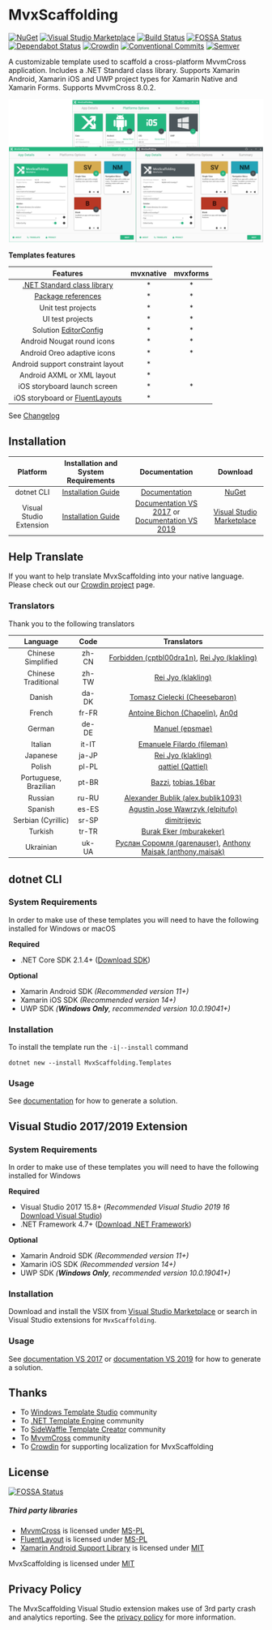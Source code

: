 ﻿# MvxScaffolding

[![NuGet](https://badgen.net/nuget/v/MvxScaffolding.Templates)](https://www.nuget.org/packages/MvxScaffolding.Templates/)
[![Visual Studio Marketplace](https://badgen.net/vs-marketplace/v/Plac3Hold3r.MvxScaffolding)](https://marketplace.visualstudio.com/items?itemName=Plac3Hold3r.MvxScaffolding)
[![Build Status](https://plac3hold3r.visualstudio.com/MvxScaffolding/_apis/build/status/MvxScaffolding%20CI)](https://plac3hold3r.visualstudio.com/MvxScaffolding/_build/latest?definitionId=4)
[![FOSSA Status](https://app.fossa.io/api/projects/git%2Bgithub.com%2FPlac3hold3r%2FMvxScaffolding.svg?type=shield)](https://app.fossa.io/projects/git%2Bgithub.com%2FPlac3hold3r%2FMvxScaffolding?ref=badge_shield)
[![Dependabot Status](https://api.dependabot.com/badges/status?host=github&repo=Plac3hold3r/MvxScaffolding)](https://dependabot.com)
[![Crowdin](https://d322cqt584bo4o.cloudfront.net/mvxscaffolding/localized.svg)](https://crowdin.com/project/mvxscaffolding)
[![Conventional Commits](https://img.shields.io/badge/Conventional%20Commits-1.0.0-yellow.svg)](https://conventionalcommits.org)
[![Semver](https://badgen.net/badge/semver/2.0.0/green)](https://semver.org/)

A customizable template used to scaffold a cross-platform MvvmCross application. Includes a .NET Standard class library. Supports Xamarin Android, Xamarin iOS and UWP project types for Xamarin Native and Xamarin Forms. Supports MvvmCross 8.0.2.

![MvxScaffolding screenshot](docs/resources/vs_template_banner.png)

**Templates features**

|                                                     Features                                                      | mvxnative | mvxforms |
| :---------------------------------------------------------------------------------------------------------------: | :-------: | :------: |
|           [.NET Standard class library](https://docs.microsoft.com/en-us/dotnet/standard/net-standard)            |    \*     |    \*    |
| [Package references](https://docs.microsoft.com/en-us/nuget/consume-packages/package-references-in-project-files) |    \*     |    \*    |
|                                                Unit test projects                                                 |    \*     |    \*    |
|                                                 UI test projects                                                  |    \*     |    \*    |
| Solution [EditorConfig](https://docs.microsoft.com/en-us/visualstudio/ide/create-portable-custom-editor-options)  |    \*     |    \*    |
|                                            Android Nougat round icons                                             |    \*     |    \*    |
|                                            Android Oreo adaptive icons                                            |    \*     |    \*    |
|                                         Android support constraint layout                                         |    \*     |
|                                            Android AXML or XML layout                                             |    \*     |
|                                           iOS storyboard launch screen                                            |    \*     |    \*    |
|             iOS storyboard or [FluentLayouts](https://github.com/FluentLayout/Cirrious.FluentLayout)              |    \*     |

See [Changelog](/CHANGELOG.md)

## Installation

|        Platform         |      Installation and System Requirements      |                                             Documentation                                              |                                                  Download                                                   |
| :---------------------: | :--------------------------------------------: | :----------------------------------------------------------------------------------------------------: | :---------------------------------------------------------------------------------------------------------: |
|       dotnet CLI        |       [Installation Guide](#dotnet-cli)        |                              [Documentation](docs/template_dotnet_cli.md)                              |                      [NuGet](https://www.nuget.org/packages/MvxScaffolding.Templates/)                      |
| Visual Studio Extension | [Installation Guide](#visual-studio-extension) | [Documentation VS 2017](docs/template_vs_2017.md) or [Documentation VS 2019](docs/template_vs_2019.md) | [Visual Studio Marketplace](https://marketplace.visualstudio.com/items?itemName=Plac3Hold3r.MvxScaffolding) |

## Help Translate

If you want to help translate MvxScaffolding into your native language. Please check out our [Crowdin project](https://crowdin.com/project/mvxscaffolding) page.

### Translators

Thank you to the following translators

|      Language         | Code  |                                                                     Translators                                                                      |
| :-------------------: | :---: | :--------------------------------------------------------------------------------------------------------------------------------------------------: |
| Chinese Simplified    | zh-CN | [Forbidden (cptbl00dra1n)](https://crowdin.com/profile/cptbl00dra1n), [Rei Jyo (klakling)](https://crowdin.com/profile/klakling)                     |
| Chinese Traditional   | zh-TW | [Rei Jyo (klakling)](https://crowdin.com/profile/klakling)                                                                                           |
|       Danish          | da-DK | [Tomasz Cielecki (Cheesebaron)](https://crowdin.com/profile/Cheesebaron)                                                                             |
|       French          | fr-FR | [Antoine Bichon (Chapelin)](https://crowdin.com/profile/Chapelin), [An0d](https://crowdin.com/profile/An0d)                                          |
|       German          | de-DE | [Manuel (epsmae)](https://crowdin.com/profile/epsmae)                                                                                                |
|      Italian          | it-IT | [Emanuele Filardo (fileman)](https://crowdin.com/profile/fileman)                                                                                    |
|      Japanese         | ja-JP | [Rei Jyo (klakling)](https://crowdin.com/profile/klakling)                                                                                           |
|       Polish          | pl-PL | [qattiel (Qattiel)](https://crowdin.com/profile/qattiel)                                                                                             |
| Portuguese, Brazilian | pt-BR | [Bazzi](https://crowdin.com/profile/Bazzi), [tobias.16bar](https://crowdin.com/profile/tobias.16bar)                                                 |
|      Russian          | ru-RU | [Alexander Bublik (alex.bublik1093)](https://crowdin.com/profile/alex.bublik1093)                                                                    |
|      Spanish          | es-ES | [Agustin Jose Wawrzyk (elpitufo)](https://crowdin.com/profile/elpitufo)                                                                              |
|    Serbian (Cyrillic) | sr-SP | [dimitrijevic](https://crowdin.com/profile/dimitrijevic)                                                                                             |
|     Turkish  | tr-TR | [Burak‏ Eker (mburakeker)](https://crowdin.com/profile/mburakeker)                                                                                             |
|     Ukrainian         | uk-UA | [Руслан Соромля (garenauser)](https://crowdin.com/profile/garenauser), [Anthony Maisak (anthony.maisak)](https://crowdin.com/profile/anthony.maisak) |

## dotnet CLI

### System Requirements

In order to make use of these templates you will need to have the following installed for Windows or macOS

**Required**

- .NET Core SDK 2.1.4+ ([Download SDK](https://www.microsoft.com/net/download))

**Optional**

- Xamarin Android SDK _(Recommended version 11+)_
- Xamarin iOS SDK _(Recommended version 14+)_
- UWP SDK _(**Windows Only**, recommended version 10.0.19041+)_

### Installation

To install the template run the `-i|--install` command

```text
dotnet new --install MvxScaffolding.Templates
```

### Usage

See [documentation](docs/template_dotnet_cli.md) for how to generate a solution.

## Visual Studio 2017/2019 Extension

### System Requirements

In order to make use of these templates you will need to have the following installed for Windows

**Required**

- Visual Studio 2017 15.8+ (_Recommended Visual Studio 2019 16_ [Download Visual Studio](https://www.visualstudio.com/downloads/))
- .NET Framework 4.7+ ([Download .NET Framework](https://www.microsoft.com/net/download/windows))

**Optional**

- Xamarin Android SDK _(Recommended version 11+)_
- Xamarin iOS SDK _(Recommended version 14+)_
- UWP SDK _(**Windows Only**, recommended version 10.0.19041+)_

### Installation

Download and install the VSIX from [Visual Studio Marketplace](https://marketplace.visualstudio.com/items?itemName=Plac3Hold3r.MvxScaffolding) or search in Visual Studio extensions for `MvxScaffolding`.

### Usage

See [documentation VS 2017](docs/template_vs_2017.md) or [documentation VS 2019](docs/template_vs_2019.md) for how to generate a solution.

## Thanks

- To [Windows Template Studio](https://github.com/Microsoft/WindowsTemplateStudio) community
- To [.NET Template Engine](https://github.com/dotnet/templating) community
- To [SideWaffle Template Creator](https://github.com/ligershark/sidewafflev2) community
- To [MvvmCross](https://github.com/MvvmCross/MvvmCross) community
- To [Crowdin](https://crowdin.com) for supporting localization for MvxScaffolding

## License

[![FOSSA Status](https://app.fossa.io/api/projects/git%2Bgithub.com%2FPlac3hold3r%2FMvxScaffolding.svg?type=large)](https://app.fossa.io/projects/git%2Bgithub.com%2FPlac3hold3r%2FMvxScaffolding?ref=badge_large)

##### Third party libraries

- [MvvmCross](https://github.com/MvvmCross/MvvmCross) is licensed under [MS-PL](https://github.com/MvvmCross/MvvmCross/blob/master/LICENSE)
- [FluentLayout](https://github.com/FluentLayout/Cirrious.FluentLayout) is licensed under [MS-PL](https://github.com/FluentLayout/Cirrious.FluentLayout/blob/master/LICENSE)
- [Xamarin Android Support Library](https://github.com/xamarin/AndroidSupportComponents/) is licensed under [MIT](https://github.com/xamarin/AndroidSupportComponents/blob/master/LICENSE.md)

MvxScaffolding is licensed under [MIT](https://github.com/Plac3hold3r/MvxScaffolding/blob/master/LICENSE)

## Privacy Policy

The MvxScaffolding Visual Studio extension makes use of 3rd party crash and analytics reporting. See the [privacy policy](docs/privacy_policy.md) for more information.
